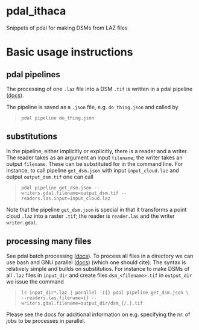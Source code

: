 # pdal_ithaca
Snippets of pdal for making DSMs from LAZ files


# Basic usage instructions

## pdal pipelines
The processing of one `.laz` file into a DSM `.tif` is written in a pdal pipeline ([docs](https://pdal.io/apps/pipeline.html)).

The pipeline is saved as a `.json` file, e.g. `do_thing.json` and called by

> `pdal pipeline do_thing.json`

## substitutions
In the pipeline, either implicitly or explicitly, there is a reader and a writer. The reader takes as an argument an input `filename`; the writer takes an output `filename`. These can be substituted for in the command line. For instance, to call pipeline `get_dsm.json` with input `input_cloud.laz` and output `output_dsm.tif` one can call

> `pdal pipeline get_dsm.json --writers.gdal.filename=output_dsm.tif --readers.las.input=input_cloud.laz`

Note that the pipeline `get_dsm.json` is special in that it transforms a point cloud  `.laz` into a raster `.tif`; the reader is `reader.las` and the writer `writer.gdal`.

## processing many files

See pdal batch processing ([docs](https://pdal.io/workshop/exercises/batch_processing/batch-processing.html)). To process all files in a directory we can use bash and GNU parallel ([docs](https://www.gnu.org/software/parallel/)) (which one should cite). The syntax is relatively simple and builds on substitutios. For instance to make DSMs of all `.laz` files in `input_dir` and create files `dsm_<filename>.tif` in `output_dir` we issue the command

> `ls input_dir*.laz | parallel -I{} pdal pipeline get_dsm.json \` <br>
>  `--readers.las.filename={} --writers.gdal.filename=output_dir/dsm_{/.}.tif`

Please see the docs for additional information on e.g. specifying the nr. of jobs to be processes in parallel.
